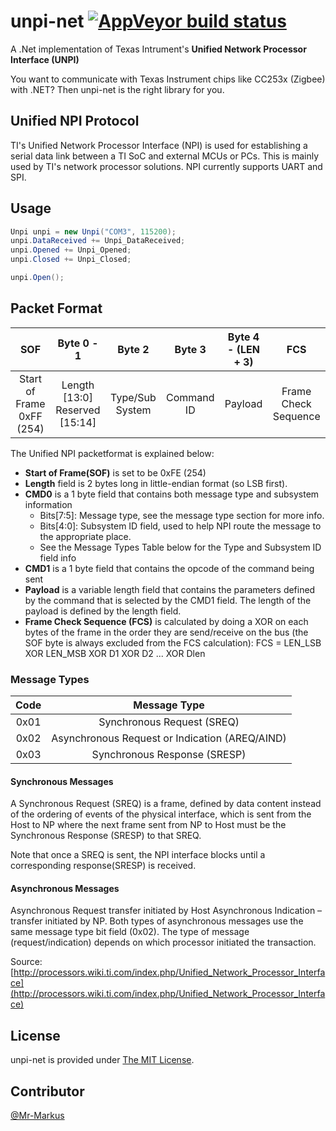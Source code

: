 # unpi-net [![AppVeyor build status](https://ci.appveyor.com/api/projects/status/github/Mr-Markus/unpi-net?branch=master&svg=true)](https://ci.appveyor.com/project/Mr-Markus/unpi-net/branch/master) 
A .Net implementation of Texas Intrument's **Unified Network Processor Interface (UNPI)**

You want to communicate with Texas Instrument chips like CC253x (Zigbee) with .NET? Then unpi-net is the right library for you.

## Unified NPI Protocol

TI's Unified Network Processor Interface (NPI) is used for establishing a serial data link between a TI SoC and external MCUs or PCs. This is mainly used by TI's network processor solutions. NPI currently supports UART and SPI.

## Usage

```cs
Unpi unpi = new Unpi("COM3", 115200);
unpi.DataReceived += Unpi_DataReceived;
unpi.Opened += Unpi_Opened;
unpi.Closed += Unpi_Closed;

unpi.Open();
```

## Packet Format

| SOF | Byte 0 - 1 | Byte 2 | Byte 3 | Byte 4 - (LEN + 3) | FCS |
| :---: | :---: | :---: |:---: |:---: |:---: |
| Start of Frame  0xFF (254) | Length [13:0] Reserved [15:14] | Type/Sub System | Command ID | Payload | Frame Check Sequence |

The Unified NPI packetformat is explained below: 
* **Start of Frame(SOF)** is set to be 0xFE (254)
* **Length** field is 2 bytes long in little-endian format (so LSB first).
* **CMD0** is a 1 byte field that contains both message type and subsystem information 
  * Bits[7:5]: Message type, see the message type section for more info.
  * Bits[4:0]: Subsystem ID field, used to help NPI route the message to the appropriate place.
  * See the Message Types Table below for the Type and Subsystem ID field info
* **CMD1** is a 1 byte field that contains the opcode of the command being sent
* **Payload** is a variable length field that contains the parameters defined by the command that is selected by the CMD1 field. The length of the payload is defined by the length field.
* **Frame Check Sequence (FCS)** is calculated by doing a XOR on each bytes of the frame in the order they are send/receive on the bus (the SOF byte is always excluded from the FCS calculation): 
FCS = LEN_LSB XOR LEN_MSB XOR D1 XOR D2 ... XOR Dlen

### Message Types

| Code | Message Type |
| :---: | :---: |
| 0x01 | Synchronous Request (SREQ) |
| 0x02 | Asynchronous Request or Indication (AREQ/AIND) |
| 0x03 | Synchronous Response (SRESP) |

#### Synchronous Messages 
A Synchronous Request (SREQ) is a frame, defined by data content instead of the ordering of events of the physical interface, which is sent from the Host to NP where the next frame sent from NP to Host must be the Synchronous Response (SRESP) to that SREQ.

Note that once a SREQ is sent, the NPI interface blocks until a corresponding response(SRESP) is received.
#### Asynchronous Messages 
Asynchronous Request transfer initiated by Host Asynchronous Indication – transfer initiated by NP. 
Both types of asynchronous messages use the same message type bit field (0x02). The type of message (request/indication) depends on which processor initiated the transaction. 

Source:
[http://processors.wiki.ti.com/index.php/Unified_Network_Processor_Interface](http://processors.wiki.ti.com/index.php/Unified_Network_Processor_Interface)

## License
unpi-net is provided under [The MIT License](https://github.com/Mr-Markus/unpi-net/blob/master/LICENSE).

## Contributor

 [@Mr-Markus](https://github.com/Mr-Markus)
